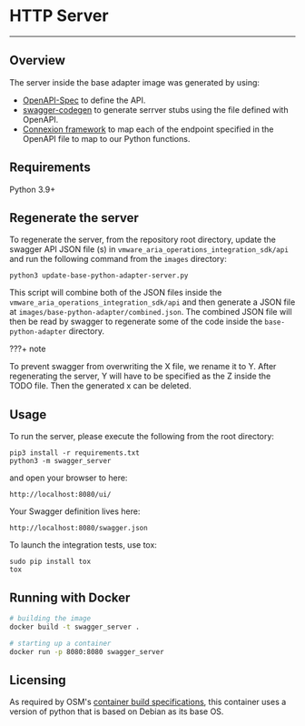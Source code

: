 # HTTP Server
* * *

## Overview

The server inside the base adapter image was generated by using:
- [OpenAPI-Spec](https://github.com/swagger-api/swagger-core/wiki) to define the API.
- [swagger-codegen](https://github.com/swagger-api/swagger-codegen) to generate serrver stubs using the file defined with OpenAPI.
- [Connexion framework](https://github.com/zalando/connexion) to map each of the endpoint specified in the OpenAPI file to map to our Python functions.

## Requirements
Python 3.9+

## Regenerate the server
To regenerate the server, from the repository root directory, update the swagger API JSON file (s)
in `vmware_aria_operations_integration_sdk/api` and run the following command from the `images` directory:

```shell
python3 update-base-python-adapter-server.py
```

This script will combine both of the JSON files inside the `vmware_aria_operations_integration_sdk/api` and then generate a JSON file at `images/base-python-adapter/combined.json`. The combined
JSON file will then be read by swagger to regenerate some of the code inside the `base-python-adapter` directory.

???+ note

  To prevent swagger from overwriting the X file, we rename it to Y. After regenerating the server, Y will have to be specified
  as the Z inside the  TODO file. Then the generated x can be deleted.

## Usage
To run the server, please execute the following from the root directory:

```
pip3 install -r requirements.txt
python3 -m swagger_server
```

and open your browser to here:

```
http://localhost:8080/ui/
```

Your Swagger definition lives here:

```
http://localhost:8080/swagger.json
```

To launch the integration tests, use tox:
```
sudo pip install tox
tox
```

## Running with Docker


```bash
# building the image
docker build -t swagger_server .

# starting up a container
docker run -p 8080:8080 swagger_server
```

## Licensing

As required by OSM's [container build specifications](https://onevmw.sharepoint.com/:w:/s/container-build-specification/EVljkfvbAllMvOQEdp1t2h8B2oTWMx2ZyPWWplKEESKaBw?e=U1njsq), this container uses a version of python that is based on Debian as its base OS.
